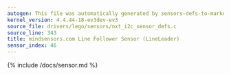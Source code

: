 ```yaml
---
autogen: This file was automatically generated by sensors-defs-to-markdown.py
kernel_version: 4.4.44-18-ev3dev-ev3
source_file: drivers/lego/sensors/nxt_i2c_sensor_defs.c
source_line: 343
title: mindsensors.com Line Follower Sensor (LineLeader)
sensor_index: 46
---
```


{% include /docs/sensor.md %}
